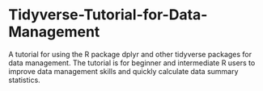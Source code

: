 # Tidyverse-Tutorial-for-Data-Management
A tutorial for using the R package dplyr and other tidyverse packages for data management. The tutorial is for beginner and intermediate R users to improve data management skills and quickly calculate data summary statistics. 

